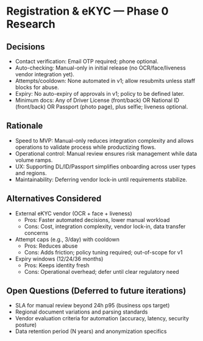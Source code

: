 # Registration & eKYC — Phase 0 Research

## Decisions

- Contact verification: Email OTP required; phone optional.
- Auto-checking: Manual-only in initial release (no OCR/face/liveness vendor integration yet).
- Attempts/cooldown: None automated in v1; allow resubmits unless staff blocks for abuse.
- Expiry: No auto-expiry of approvals in v1; policy to be defined later.
- Minimum docs: Any of Driver License (front/back) OR National ID (front/back) OR Passport (photo page), plus selfie; liveness optional.

## Rationale

- Speed to MVP: Manual-only reduces integration complexity and allows operations to validate process while productizing flows.
- Operational control: Manual review ensures risk management while data volume ramps.
- UX: Supporting DL/ID/Passport simplifies onboarding across user types and regions.
- Maintainability: Deferring vendor lock-in until requirements stabilize.

## Alternatives Considered

- External eKYC vendor (OCR + face + liveness)
  - Pros: Faster automated decisions, lower manual workload
  - Cons: Cost, integration complexity, vendor lock-in, data transfer concerns
- Attempt caps (e.g., 3/day) with cooldown
  - Pros: Reduces abuse
  - Cons: Adds friction; policy tuning required; out-of-scope for v1
- Expiry windows (12/24/36 months)
  - Pros: Keeps identity fresh
  - Cons: Operational overhead; defer until clear regulatory need

## Open Questions (Deferred to future iterations)

- SLA for manual review beyond 24h p95 (business ops target)
- Regional document variations and parsing standards
- Vendor evaluation criteria for automation (accuracy, latency, security posture)
- Data retention period (N years) and anonymization specifics

